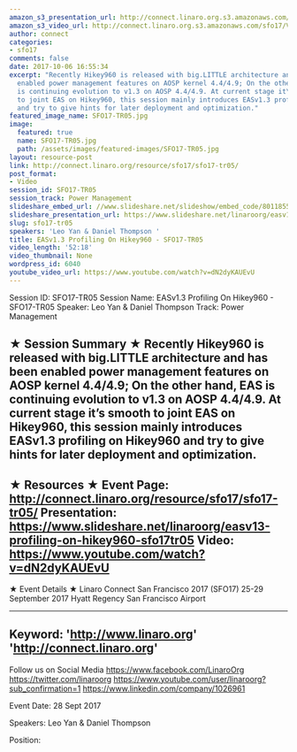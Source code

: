 ```yaml
---
amazon_s3_presentation_url: http://connect.linaro.org.s3.amazonaws.com/sfo17/Presentations/SFO17-TR05%20EAS%20Profiling%20on%20Hikey960.pdf
amazon_s3_video_url: http://connect.linaro.org.s3.amazonaws.com/sfo17/Videos/SFO17-TR05%20EASv1.3%20Profiling%20On%20Hikey960.mp4
author: connect
categories:
- sfo17
comments: false
date: 2017-10-06 16:55:34
excerpt: "Recently Hikey960 is released with big.LITTLE architecture and has been
  enabled power management features on AOSP kernel 4.4/4.9; On the other hand, EAS
  is continuing evolution to v1.3 on AOSP 4.4/4.9. At current stage it\u2019s smooth
  to joint EAS on Hikey960, this session mainly introduces EASv1.3 profiling on Hikey960
  and try to give hints for later deployment and optimization."
featured_image_name: SFO17-TR05.jpg
image:
  featured: true
  name: SFO17-TR05.jpg
  path: /assets/images/featured-images/SFO17-TR05.jpg
layout: resource-post
link: http://connect.linaro.org/resource/sfo17/sfo17-tr05/
post_format:
- Video
session_id: SFO17-TR05
session_track: Power Management
slideshare_embed_url: //www.slideshare.net/slideshow/embed_code/80118552
slideshare_presentation_url: https://www.slideshare.net/linaroorg/easv13-profiling-on-hikey960-sfo17tr05
slug: sfo17-tr05
speakers: 'Leo Yan & Daniel Thompson '
title: EASv1.3 Profiling On Hikey960 - SFO17-TR05
video_length: '52:18'
video_thumbnail: None
wordpress_id: 6040
youtube_video_url: https://www.youtube.com/watch?v=dN2dyKAUEvU
---
```


Session ID: SFO17-TR05
Session Name: EASv1.3 Profiling On Hikey960 - SFO17-TR05
Speaker: Leo Yan & Daniel Thompson
Track: Power Management

★ Session Summary ★
Recently Hikey960 is released with big.LITTLE architecture and has been enabled power management features on AOSP kernel 4.4/4.9; On the other hand, EAS is continuing evolution to v1.3 on AOSP 4.4/4.9. At current stage it’s smooth to joint EAS on Hikey960, this session mainly introduces EASv1.3 profiling on Hikey960 and try to give hints for later deployment and optimization.
---------------------------------------------------
★ Resources ★
Event Page: http://connect.linaro.org/resource/sfo17/sfo17-tr05/
Presentation: https://www.slideshare.net/linaroorg/easv13-profiling-on-hikey960-sfo17tr05
Video: https://www.youtube.com/watch?v=dN2dyKAUEvU
---------------------------------------------------

★ Event Details ★
Linaro Connect San Francisco 2017 (SFO17)
25-29 September 2017
Hyatt Regency San Francisco Airport

---------------------------------------------------
Keyword:
'http://www.linaro.org'
'http://connect.linaro.org'
---------------------------------------------------
Follow us on Social Media
https://www.facebook.com/LinaroOrg
https://twitter.com/linaroorg
https://www.youtube.com/user/linaroorg?sub_confirmation=1
https://www.linkedin.com/company/1026961

Event Date: 28 Sept 2017

Speakers: Leo Yan & Daniel Thompson

Position: